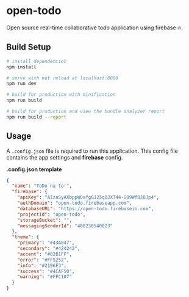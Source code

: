 # open-todo

Open source real-time collaborative todo application using firebase 🔥.

## Build Setup

``` bash
# install dependencies
npm install

# serve with hot reload at localhost:8080
npm run dev

# build for production with minification
npm run build

# build for production and view the bundle analyzer report
npm run build --report
```

## Usage

A `.config.json` file is required to run this application. This config file contains the app settings and **firebase** config. 

**.config.json template**

```json
{
  "name": "ToDo na to!",
  "firebase": {
    "apiKey": "AIzaSyAXbppWOafgGJ25qOJXT44-GO9WfQJOJp4",
    "authDomain": "open-todo.firebaseapp.com",
    "databaseURL": "https://open-todo.firebaseio.com",
    "projectId": "open-todo",
    "storageBucket": "",
    "messagingSenderId": "488230540023"
  },
  "theme": {
    "primary": "#43A047",
    "secondary": "#424242",
    "accent": "#82B1FF",
    "error": "#FF5252",
    "info": "#2196F3",
    "success": "#4CAF50",
    "warning": "#FFC107"
  }
}
```